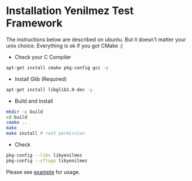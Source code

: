 # Installation Yenilmez Test Framework
The instructions below are described on ubuntu. But it doesn't matter your unix choice. Everything is ok if you got CMake :)

* Check your C Compiler
```bash
apt-get install cmake pkg-config gcc -y
```

* Install Glib (Required)
```bash
apt-get install libglib2.0-dev -y
```

* Build and Install
```bash
mkdir -p build
cd build
cmake ..
make
make install # root permission
```

* Check
```bash
pkg-config --libs libyenilmez
pkg-config --cflags libyenilmez
```

Please see [example](../example) for usage.
